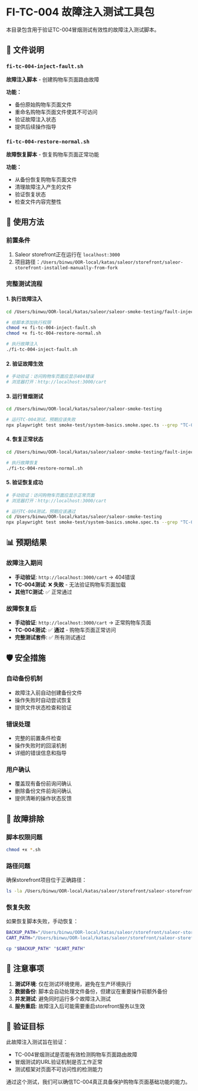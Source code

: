# FI-TC-004 故障注入测试工具包

本目录包含用于验证TC-004冒烟测试有效性的故障注入测试脚本。

## 📁 文件说明

### `fi-tc-004-inject-fault.sh`
**故障注入脚本** - 创建购物车页面路由故障

**功能：**
- 备份原始购物车页面文件
- 重命名购物车页面文件使其不可访问
- 验证故障注入状态
- 提供后续操作指导

### `fi-tc-004-restore-normal.sh`
**故障恢复脚本** - 恢复购物车页面正常功能

**功能：**
- 从备份恢复购物车页面文件
- 清理故障注入产生的文件
- 验证恢复状态
- 检查文件内容完整性

## 🚀 使用方法

### 前置条件
1. Saleor storefront正在运行在 `localhost:3000`
2. 项目路径：`/Users/binwu/OOR-local/katas/saleor/storefront/saleor-storefront-installed-manually-from-fork`

### 完整测试流程

#### 1. 执行故障注入
```bash
cd /Users/binwu/OOR-local/katas/saleor/saleor-smoke-testing/fault-injection-testing

# 给脚本添加执行权限
chmod +x fi-tc-004-inject-fault.sh
chmod +x fi-tc-004-restore-normal.sh

# 执行故障注入
./fi-tc-004-inject-fault.sh
```

#### 2. 验证故障生效
```bash
# 手动验证：访问购物车页面应显示404错误
# 浏览器打开：http://localhost:3000/cart
```

#### 3. 运行冒烟测试
```bash
cd /Users/binwu/OOR-local/katas/saleor/saleor-smoke-testing

# 运行TC-004测试，预期应该失败
npx playwright test smoke-test/system-basics.smoke.spec.ts --grep "TC-004"
```

#### 4. 恢复正常状态
```bash
cd /Users/binwu/OOR-local/katas/saleor/saleor-smoke-testing/fault-injection-testing

# 执行故障恢复
./fi-tc-004-restore-normal.sh
```

#### 5. 验证恢复成功
```bash
# 手动验证：访问购物车页面应显示正常页面
# 浏览器打开：http://localhost:3000/cart

# 运行TC-004测试，预期应该通过
cd /Users/binwu/OOR-local/katas/saleor/saleor-smoke-testing
npx playwright test smoke-test/system-basics.smoke.spec.ts --grep "TC-004"
```

## 📊 预期结果

### 故障注入期间
- **手动验证**: `http://localhost:3000/cart` → 404错误
- **TC-004测试**: ❌ **失败** - 无法验证购物车页面加载
- **其他TC测试**: ✅ 正常通过

### 故障恢复后
- **手动验证**: `http://localhost:3000/cart` → 正常购物车页面
- **TC-004测试**: ✅ **通过** - 购物车页面正常访问
- **完整测试套件**: ✅ 所有测试通过

## 🛡️ 安全措施

### 自动备份机制
- 故障注入前自动创建备份文件
- 操作失败时自动尝试恢复
- 提供文件状态检查和验证

### 错误处理
- 完整的前置条件检查
- 操作失败时的回滚机制
- 详细的错误信息和指导

### 用户确认
- 覆盖现有备份前询问确认
- 删除备份文件前询问确认
- 提供清晰的操作状态反馈

## 🔧 故障排除

### 脚本权限问题
```bash
chmod +x *.sh
```

### 路径问题
确保storefront项目位于正确路径：
```bash
ls -la /Users/binwu/OOR-local/katas/saleor/storefront/saleor-storefront-installed-manually-from-fork/src/app/[channel]/(main)/cart/page.tsx
```

### 恢复失败
如果恢复脚本失败，手动恢复：
```bash
BACKUP_PATH="/Users/binwu/OOR-local/katas/saleor/storefront/saleor-storefront-installed-manually-from-fork/src/app/[channel]/(main)/cart/page.tsx.backup"
CART_PATH="/Users/binwu/OOR-local/katas/saleor/storefront/saleor-storefront-installed-manually-from-fork/src/app/[channel]/(main)/cart/page.tsx"

cp "$BACKUP_PATH" "$CART_PATH"
```

## 📝 注意事项

1. **测试环境**: 仅在测试环境使用，避免在生产环境执行
2. **数据备份**: 脚本会自动处理文件备份，但建议在重要操作前额外备份
3. **并发测试**: 避免同时运行多个故障注入测试
4. **服务重启**: 故障注入后可能需要重启storefront服务以生效

## 🎯 验证目标

此故障注入测试旨在验证：
- TC-004冒烟测试是否能有效检测购物车页面路由故障
- 冒烟测试的URL验证机制是否工作正常
- 测试框架对页面不可访问性的检测能力

通过这个测试，我们可以确信TC-004真正具备保护购物车页面基础功能的能力。

